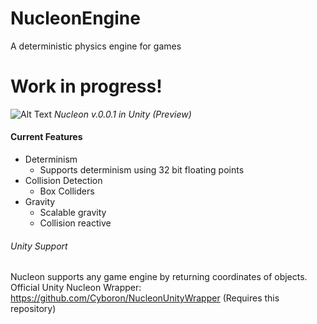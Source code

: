 # NucleonEngine
 A deterministic physics engine for games
# Work in progress!
![Alt Text](https://s3.gifyu.com/images/Nucleton0.0.1Preview.gif)
*Nucleon v.0.0.1 in Unity (Preview)*


#### Current Features
* Determinism
  * Supports determinism using 32 bit floating points
* Collision Detection
  * Box Colliders
* Gravity
  * Scalable gravity
  * Collision reactive

###### Unity Support
Nucleon supports any game engine by returning coordinates of objects.
Official Unity Nucleon Wrapper: https://github.com/Cyboron/NucleonUnityWrapper
(Requires this repository)
